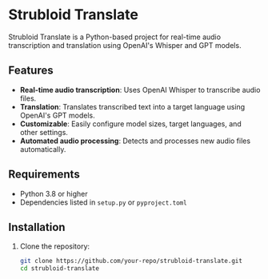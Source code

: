# Strubloid Translate

Strubloid Translate is a Python-based project for real-time audio transcription and translation using OpenAI's Whisper and GPT models.

## Features

- **Real-time audio transcription**: Uses OpenAI Whisper to transcribe audio files.
- **Translation**: Translates transcribed text into a target language using OpenAI's GPT models.
- **Customizable**: Easily configure model sizes, target languages, and other settings.
- **Automated audio processing**: Detects and processes new audio files automatically.

## Requirements

- Python 3.8 or higher
- Dependencies listed in `setup.py` or `pyproject.toml`

## Installation

1. Clone the repository:
   ```bash
   git clone https://github.com/your-repo/strubloid-translate.git
   cd strubloid-translate
   ```